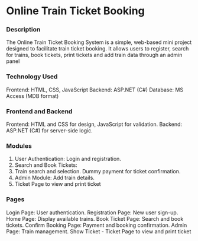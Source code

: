  
# Online Train Ticket Booking

### Description
The Online Train Ticket Booking System is a simple, web-based mini project designed to facilitate train ticket booking. 
It allows users to register, search for trains, book tickets, print tickets and add train data through an admin panel 

### Technology Used
Frontend: HTML, CSS, JavaScript 
Backend: ASP.NET (C#)
Database: MS Access (MDB format)


### Frontend and Backend
Frontend:
HTML and CSS for design, JavaScript for validation.
Backend:
ASP.NET (C#) for server-side logic.

### Modules
1. User Authentication: Login and registration.
2. Search and Book Tickets:
3. Train search and selection. Dummy payment for ticket confirmation.
4. Admin Module: Add train details.
5. Ticket Page to view and print ticket

###  Pages
Login Page: User authentication.
Registration Page: New user sign-up.
Home Page: Display available trains.
Book Ticket Page: Search and book tickets.
Confirm Booking Page: Payment and booking confirmation.
Admin Page: Train management.
Show Ticket - Ticket Page  to view and print ticket
